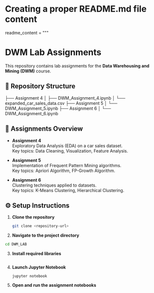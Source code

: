 # Creating a proper README.md file content
readme_content = """
# DWM Lab Assignments

This repository contains lab assignments for the **Data Warehousing and Mining (DWM)** course.

## 📁 Repository Structure
├── Assignment 4 │ ├── DWM_Assignment_4.ipynb │ └── expanded_car_sales_data.csv ├── Assignment 5 │ └── DWM_Assignment_5.ipynb ├── Assignment 6 │ └── DWM_Assignment_6.ipynb


## 📝 Assignments Overview

- **Assignment 4**  
  Exploratory Data Analysis (EDA) on a car sales dataset.  
  Key topics: Data Cleaning, Visualization, Feature Analysis.

- **Assignment 5**  
  Implementation of Frequent Pattern Mining algorithms.  
  Key topics: Apriori Algorithm, FP-Growth Algorithm.

- **Assignment 6**  
  Clustering techniques applied to datasets.  
  Key topics: K-Means Clustering, Hierarchical Clustering.

## ⚙️ Setup Instructions

1. **Clone the repository**
   ```bash
   git clone <repository-url>
   
2. **Navigate to the project directory**
```bash
cd DWM_LAB
```
3. **Install required libraries**
```pip install -r requirements.txt
```
4. **Launch Jupyter Notebook**
   ```
   jupyter notebook
   ```
5. **Open and run the assignment notebooks**


